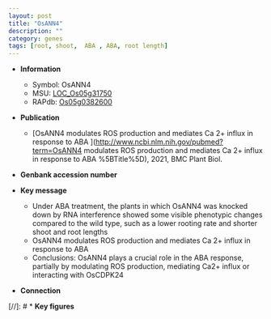 ```yaml
---
layout: post
title: "OsANN4"
description: ""
category: genes
tags: [root, shoot,  ABA , ABA, root length]
---
```


* **Information**  
    + Symbol: OsANN4  
    + MSU: [LOC_Os05g31750](http://rice.uga.edu/cgi-bin/ORF_infopage.cgi?orf=LOC_Os05g31750)  
    + RAPdb: [Os05g0382600](https://rapdb.dna.affrc.go.jp/locus/?name=Os05g0382600)  

* **Publication**  
    + [OsANN4 modulates ROS production and mediates Ca 2+ influx in response to ABA ](http://www.ncbi.nlm.nih.gov/pubmed?term=OsANN4 modulates ROS production and mediates Ca 2+ influx in response to ABA %5BTitle%5D), 2021, BMC Plant Biol.

* **Genbank accession number**  

* **Key message**  
    + Under ABA treatment, the plants in which OsANN4 was knocked down by RNA interference showed some visible phenotypic changes compared to the wild type, such as a lower rooting rate and shorter shoot and root lengths
    + OsANN4 modulates ROS production and mediates Ca 2+ influx in response to ABA
    + Conclusions: OsANN4 plays a crucial role in the ABA response, partially by modulating ROS production, mediating Ca2+ influx or interacting with OsCDPK24

* **Connection**  

[//]: # * **Key figures**  


